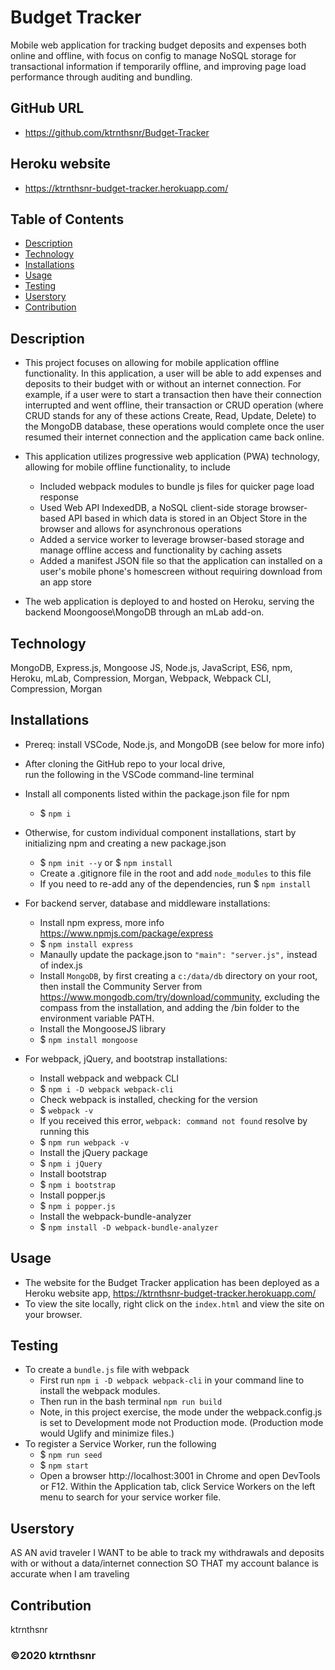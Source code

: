 # Budget Tracker

Mobile web application for tracking budget deposits and expenses both online and offline, with focus on config to manage NoSQL storage for transactional information if temporarily offline, and improving page load performance through auditing and bundling.

## GitHub URL

* https://github.com/ktrnthsnr/Budget-Tracker

## Heroku website

* https://ktrnthsnr-budget-tracker.herokuapp.com/

## Table of Contents

* [Description](#description)
* [Technology](#technology)
* [Installations](#installations)
* [Usage](#usage)
* [Testing](#testing)
* [Userstory](#Userstory)
* [Contribution](#contribution)

## Description

* This project focuses on allowing for mobile application offline functionality. In this application, a user will be able to add expenses and deposits to their budget with or without an internet connection. For example, if a user were to start a transaction then have their connection interrupted and went offline, their transaction or CRUD operation (where CRUD stands for any of these actions Create, Read, Update, Delete) to the MongoDB database, these operations would complete once the user resumed their internet connection and the application came back online.

* This application utilizes progressive web application (PWA) technology, allowing for mobile offline functionality, to include 
    * Included webpack modules to bundle js files for quicker page load response
    * Used Web API IndexedDB, a NoSQL client-side storage browser-based API based in which data is stored in an Object Store in the browser and allows for asynchronous operations
    * Added a service worker to leverage browser-based storage and manage offline access and functionality by caching assets
    * Added a manifest JSON file so that the application can installed on a user's mobile phone's homescreen without requiring download from an app store
* The web application is deployed to and hosted on Heroku, serving the backend Moongoose\MongoDB through an mLab add-on.

## Technology

MongoDB, Express.js, Mongoose JS, Node.js, JavaScript, ES6, npm, Heroku, mLab, Compression,  Morgan, Webpack, Webpack CLI, Compression, Morgan

## Installations

- Prereq: install VSCode, Node.js, and MongoDB (see below for more info)

- After cloning the GitHub repo to your local drive, run the following in the VSCode command-line terminal
- Install all components listed within the package.json file for npm
    - $ `npm i`

- Otherwise, for custom individual component installations, start by initializing npm and creating a new package.json
    - $ `npm init --y` or $ `npm install`
    - Create a .gitignore file in the root and add `node_modules` to this file
    - If you need to re-add any of the dependencies, run $ `npm install`

- For backend server, database and middleware installations:
    - Install npm express, more info https://www.npmjs.com/package/express
    - $ `npm install express`
    - Manaully update the package.json to  `"main": "server.js",` instead of index.js
    - Install `MongoDB`, by first creating a `c:/data/db` directory on your root, then install the Community Server from https://www.mongodb.com/try/download/community, excluding the compass from the installation, and adding the /bin folder to the environment variable PATH.
    - Install the MongooseJS library
    - $ `npm install mongoose`

- For webpack, jQuery, and bootstrap installations:
    - Install webpack and webpack CLI
    - $ `npm i -D webpack webpack-cli`
    - Check webpack is installed, checking for the version
    - $ `webpack -v`
    - If you received this error, `webpack: command not found` resolve by running this
    - $ `npm run webpack -v`
    - Install the jQuery package
    - $ `npm i jQuery`
    - Install bootstrap
    - $ `npm i bootstrap`
    - Install popper.js
    - $ `npm i popper.js`
    - Install the webpack-bundle-analyzer
    - $ `npm install -D webpack-bundle-analyzer`

## Usage

- The website for the Budget Tracker application has been deployed as a Heroku website app,
https://ktrnthsnr-budget-tracker.herokuapp.com/
- To view the site locally, right click on the `index.html` and view the site on your browser.

## Testing

- To create a `bundle.js` file with webpack
    - First run `npm i -D webpack webpack-cli` in your command line to install the webpack modules.
    - Then run in the bash terminal `npm run build`
    - Note, in this project exercise, the mode under the webpack.config.js is set to Development mode not Production mode. (Production mode would Uglify and minimize files.)
- To register a Service Worker, run the following
    - $ `npm run seed`
    - $ `npm start`
    - Open a browser http://localhost:3001 in Chrome and open DevTools or F12.  Within the Application tab, click Service Workers on the left menu to search for your service worker file.

## Userstory

AS AN avid traveler
I WANT to be able to track my withdrawals and deposits with or without a data/internet connection
SO THAT my account balance is accurate when I am traveling 

## Contribution

ktrnthsnr

### ©️2020 ktrnthsnr
